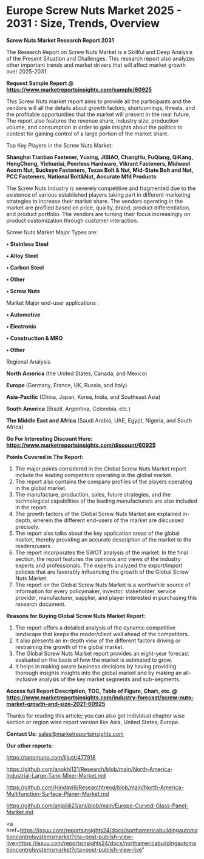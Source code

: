 # Europe Screw Nuts Market 2025 - 2031 : Size, Trends, Overview

<strong>Screw Nuts Market Research Report 2031</strong>

The Research Report on Screw Nuts Market is a Skillful and Deep Analysis of the Present Situation and Challenges. This research report also analyzes other important trends and market drivers that will affect market growth over 2025-2031.

<strong>Request Sample Report @ <a href=https://www.marketreportsinsights.com/sample/60925>https://www.marketreportsinsights.com/sample/60925</a></strong>

This Screw Nuts market report aims to provide all the participants and the vendors will all the details about growth factors, shortcomings, threats, and the profitable opportunities that the market will present in the near future. The report also features the revenue share, industry size, production volume, and consumption in order to gain insights about the politics to contest for gaining control of a large portion of the market share.

Top Key Players in the Screw Nuts Market:

<strong>Shanghai Tianbao Fastener, Yuxing, JIBIAO, ChangHu, FuQiang, QiKang, HengCheng, Yichunlai, Peerless Hardware, Vikrant Fasteners, Midwest Acorn Nut, Buckeye Fasteners, Texas Bolt & Nut, Mid-State Bolt and Nut, PCC Fasteners, National Bolt&Nut, Accurate Mfd Products</strong>

The Screw Nuts Industry is severely competitive and fragmented due to the existence of various established players taking part in different marketing strategies to increase their market share. The vendors operating in the market are profiled based on price, quality, brand, product differentiation, and product portfolio. The vendors are turning their focus increasingly on product customization through customer interaction.

Screw Nuts Market Major Types are:

<strong>• Stainless Steel

• Alloy Steel

• Carbon Steel

• Other

• Screw Nuts</strong>

Market Major end-user applications :

<strong>• Automotive

• Electronic

• Construction & MRO

• Other</strong>

Regional Analysis

</u><strong><b>North America</b></strong> (the United States, Canada, and Mexico)

<strong><b>Europe </b></strong>(Germany, France, UK, Russia, and Italy)

<strong><b>Asia-Pacific</b></strong> (China, Japan, Korea, India, and Southeast Asia)

<strong><b>South America</b></strong> (Brazil, Argentina, Colombia, etc.)

<strong><b>The Middle East and Africa</b></strong> (Saudi Arabia, UAE, Egypt, Nigeria, and South Africa)

<strong>Go For Interesting Discount Here: <a href=https://www.marketreportsinsights.com/discount/60925>https://www.marketreportsinsights.com/discount/60925</a></strong>

<strong>Points Covered in The Report:</strong>
<ol>
  <li>The major points considered in the Global Screw Nuts Market report include the leading competitors operating in the global market.</li>
  <li>The report also contains the company profiles of the players operating in the global market.</li>
  <li>The manufacture, production, sales, future strategies, and the technological capabilities of the leading manufacturers are also included in the report.</li>
  <li>The growth factors of the Global Screw Nuts Market are explained in-depth, wherein the different end-users of the market are discussed precisely.</li>
  <li>The report also talks about the key application areas of the global market, thereby providing an accurate description of the market to the readers/users.</li>
  <li>The report incorporates the SWOT analysis of the market. In the final section, the report features the opinions and views of the industry experts and professionals. The experts analyzed the export/import policies that are favorably influencing the growth of the Global Screw Nuts Market.</li>
  <li>The report on the Global Screw Nuts Market is a worthwhile source of information for every policymaker, investor, stakeholder, service provider, manufacturer, supplier, and player interested in purchasing this research document.</li>
</ol>
<strong>Reasons for Buying Global Screw Nuts Market Report:</strong>

<ol>
  <li>The report offers a detailed analysis of the dynamic competitive landscape that keeps the reader/client well ahead of the competitors.</li>
  <li>It also presents an in-depth view of the different factors driving or restraining the growth of the global market.</li>
  <li>The Global Screw Nuts Market report provides an eight-year forecast evaluated on the basis of how the market is estimated to grow.</li>
  <li>It helps in making aware business decisions by having providing thorough insights insights into the global market and by making an all-inclusive analysis of the key market segments and sub-segments.</li>
</ol>
<strong>Access full Report Description, TOC, Table of Figure, Chart, etc. @ <a href=https://www.marketreportsinsights.com/industry-forecast/screw-nuts-market-growth-and-size-2021-60925>https://www.marketreportsinsights.com/industry-forecast/screw-nuts-market-growth-and-size-2021-60925</a></strong>


Thanks for reading this article; you can also get individual chapter wise section or region wise report version like Asia, United States, Europe.

<strong>Contact Us:</strong>
sales@marketreportsinsights.com

<strong>Our other reports:</strong>

<a href=https://tanomuno.com/illust/477918>https://tanomuno.com/illust/477918</a>

<a href=https://github.com/anokhi121/Research/blob/main/North-America-Industrial-Large-Tank-Mixer-Market.md>https://github.com/anokhi121/Research/blob/main/North-America-Industrial-Large-Tank-Mixer-Market.md</a>

<a href=https://github.com/Hindavi9/Researchtrend/blob/main/North-America-Multifunction-Surface-Planer-Market.md>https://github.com/Hindavi9/Researchtrend/blob/main/North-America-Multifunction-Surface-Planer-Market.md</a>

<a href=https://github.com/anjaliiii21/ani/blob/main/Europe-Curved-Glass-Panel-Market.md>https://github.com/anjaliiii21/ani/blob/main/Europe-Curved-Glass-Panel-Market.md</a>

<a href=https://issuu.com/reportsinsights24/docs/northamericabuildingautomationcontrolsystemsmarket?cta=post-publish-view-live>https://issuu.com/reportsinsights24/docs/northamericabuildingautomationcontrolsystemsmarket?cta=post-publish-view-live</a>"
